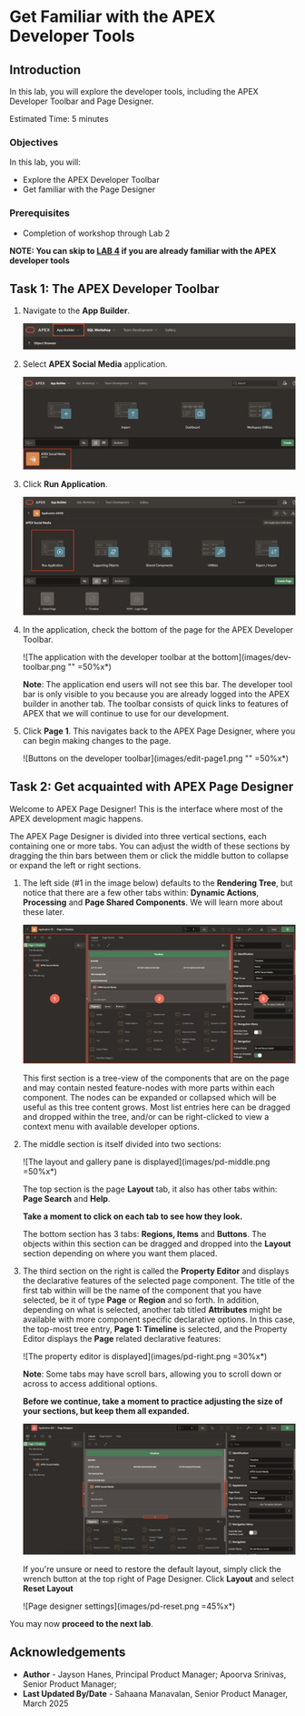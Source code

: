 # Get Familiar with the APEX Developer Tools

## Introduction

In this lab, you will explore the developer tools, including the APEX Developer Toolbar and Page Designer.

Estimated Time: 5 minutes

### Objectives

In this lab, you will:

- Explore the APEX Developer Toolbar
- Get familiar with the Page Designer

### Prerequisites

- Completion of workshop through Lab 2

**NOTE: You can skip to [LAB 4](?lab=4-customize-app-homepage) if you are already familiar with the APEX developer tools**

## Task 1: The APEX Developer Toolbar

1. Navigate to the **App Builder**.

    ![App Builder](images/AppBuilder.png "")

2. Select **APEX Social Media** application.

    ![Application Homepage](images/RunApplication.png "")

3. Click **Run Application**.

     ![Run Application](images/run-app1.png "")

4. In the application, check the bottom of the page for the APEX Developer Toolbar.

    ![The application with the developer toolbar at the bottom](images/dev-toolbar.png "" =50%x*)

    **Note**: The application end users will not see this bar. The developer tool bar is only visible to you because you are already logged into the APEX builder in another tab. The toolbar consists of quick links to features of APEX that we will continue to use for our development.

5. Click **Page 1**. This navigates back to the APEX Page Designer, where you can begin making changes to the page.

    ![Buttons on the developer toolbar](images/edit-page1.png "" =50%x*)

## Task 2: Get acquainted with APEX Page Designer

Welcome to APEX Page Designer! This is the interface where most of the APEX development magic happens.

The APEX Page Designer is divided into three vertical sections, each containing one or more tabs. You can adjust the width of these sections by dragging the thin bars between them or click the middle button to collapse or expand the left or right sections.

1. The left side (#1 in the image below) defaults to the **Rendering Tree**, but notice that there are a few other tabs within: **Dynamic Actions**, **Processing** and **Page Shared Components**. We will learn more about these later.

    ![The Page designer is displayed](images/pd-left.png)

    This first section is a tree-view of the components that are on the page and may contain nested feature-nodes with more parts within each component. The nodes can be expanded or collapsed which will be useful as this tree content grows. Most list entries here can be dragged and dropped within the tree, and/or can be right-clicked to view a context menu with available developer options.

2. The middle section is itself divided into two sections:

    ![The layout and gallery pane is displayed](images/pd-middle.png =50%x*)

    The top section is the page **Layout** tab, it also has other tabs within: **Page Search** and **Help**.

    **Take a moment to click on each tab to see how they look.**

    The bottom section has 3 tabs: **Regions, Items** and **Buttons**. The objects within this section can be dragged and dropped into the **Layout** section depending on where you want them placed.

3. The third section on the right is called the **Property Editor** and displays the declarative features of the selected page component. The title of the first tab within will be the name of the component that you have selected, be it of type **Page** or **Region** and so forth. In addition, depending on what is selected, another tab titled **Attributes** might be available with more component specific declarative options. In this case, the top-most tree entry, **Page 1: Timeline** is selected, and the Property Editor displays the **Page** related declarative features:

    ![The property editor is displayed](images/pd-right.png =30%x*)

   **Note**: Some tabs may have scroll bars, allowing you to scroll down or across to access additional options.

    **Before we continue, take a moment to practice adjusting the size of your sections, but keep them all expanded.**

    ![Page designer is displayed highlighting the collapse icons](images/pd-slider.png "")

    If you're unsure or need to restore the default layout, simply click the wrench button at the top right of Page Designer. Click **Layout** and select **Reset Layout**

    ![Page designer settings](images/pd-reset.png =45%x*)

You may now **proceed to the next lab**.

## Acknowledgements

- **Author** - Jayson Hanes, Principal Product Manager; Apoorva Srinivas, Senior Product Manager;
- **Last Updated By/Date** - Sahaana Manavalan, Senior Product Manager, March 2025
